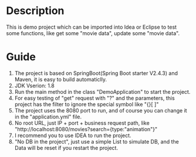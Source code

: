 # Description
This is demo project which can be imported into Idea or Eclipse to test some functions, like get some "movie data", update some "movie data".
# Guide
1. The project is based on SpringBoot(Spring Boot starter V2.4.3) and Maven, it is easy to build automaticlly.
2. JDK Vserion: 1.8
3. Run the main method in the class "DemoApplication" to start the project.
4. For easy testing of "get" request with "?" and the parameters, this project has the filter to ignore the special symbol like "{}[ ]"
5. The project uses the 8080 port to run, and of course you can change it in the "application.yml" file.
6. No root URL, just IP + port + business request path, like "http://localhost:8080/movies?search={type:"animation"}" 
7. I recommend you to use IDEA to run the project.
8. "No DB in the project", just use a simple List to simulate DB, and the Data will be reset if you restart the project.
